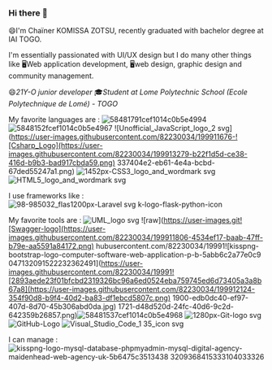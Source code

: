 ### Hi there 👋

<!--

- 🔭 I’m currently working on ...
- 🌱 I’m currently learning ...
- 👯 I’m looking to collaborate on ...
- 🤔 I’m looking for help with ...
- 💬 Ask me about ...
- 📫 How to reach me: ...
- 😄 Pronouns: ...
- ⚡ Fun fact: ...
-->


😄I'm Chaïner KOMISSA ZOTSU, recently graduated with bachelor degree at IAI TOGO. 

I'm essentially passionated with UI/UX design but I do many other things like 🖥️Web application development, 🖥️web design, graphic design and community management.

😄*21Y-O junior developer* 
🎓*Student at Lome Polytechnic School (Ecole Polytechnique de Lomé) - TOGO*
 
My favorite languages are : 
![58481791cef1014c0b5e4994](https://user-images.githubusercontent.com/82230034/199911605-3b2637d3-f4bf-4f2c-8e4e-b2cf33cd671f.png)
![5848152fcef1014c0b5e4967](https://user-images.githubusercontent.com/82230034/199911636-6b3a1d5c-a03a-4a2c-8cde-8eb41d9dc77b.png)
![Unofficial_JavaScript_logo_2 svg](https://user-images.githubusercontent.com/82230034/199911676-![Csharp_Logo](https://user-images.githubusercontent.com/82230034/199913279-b22f1d5d-ce38-416d-b9b3-bad917cbda59.png)
337404e2-eb61-4e4a-bcbd-67ded55247a1.png)
![1452px-CSS3_logo_and_wordmark svg](https://user-images.githubusercontent.com/82230034/199913280-b94eed83-b24d-4a24-ad3e-4d838cb91dbd.png)
![HTML5_logo_and_wordmark svg](https://user-images.githubusercontent.com/82230034/199913294-2ab1c082-c775-4231-a462-d7902d609f9a.png)



I use frameworks like : 
![98-985032_flas![1200px-Laravel svg](https://user-images.githubusercontent.com/82230034/199912057-84a01fe5-7bad-4f64-9462-5725febd070d.png)
k-logo-flask-python-icon](https://user-images.githubusercontent.com/82230034/199911653-7baa3355-177a-477c-b932-fb1bfa3fd705.png)



My favorite tools are : 
![UML_logo svg](https://user-images.githubusercontent.com/82230034/199911712-3deebc15-e70e-4251-83f6-898bedcbfe9c.png)
![raw](https://user-images.git![Swagger-logo](https://user-images.githubusercontent.com/82230034/199911806-4534ef17-baab-47ff-b79e-aa5591a84172.png)
hubusercontent.com/82230034/19991![kisspng-bootstrap-logo-computer-software-web-application-p-b-5abb6c2a77e0c9 047132091522232362491](https://user-images.githubusercontent.com/82230034/19991![2893aede23f01bfcbd2319326bc96a6ed0524eba759745ed6d73405a3a8b67a8](https://user-images.githubusercontent.com/82230034/199912124-354f90d8-b9f4-40d2-ba83-df1ebcd5807c.png)
1900-edb0dc40-ef97-407d-8d70-45b306abd0da.jpg)
1721-d48d520d-24fc-40d6-9c2d-642359b26857.png)![58481537cef1014c0b5e4968](https://user-images.githubusercontent.com/82230034/199912077-300f694b-91e9-453d-8b63-59d0b7234e99.png)
![1280px-Git-logo svg](https://user-images.githubusercontent.com/82230034/199911962-93aa2822-38d9-405e-9121-bf9fd2045176.png)![GitHub-Logo](https://user-images.githubusercontent.com/82230034/199911981-06a997b7-3a49-443b-8ba0-1f1fd58e854c.png)
![Visual_Studio_Code_1 35_icon svg](https://user-images.githubusercontent.com/82230034/199912034-71f882aa-07f2-4baa-95ec-82d56b8a6129.png)



I can manage : 
![kisspng-logo-mysql-database-phpmyadmin-mysql-digital-agency-maidenhead-web-agency-uk-5b6475c3513438 3209368415333104033326](https://user-images.githubusercontent.com/82230034/199911771-8aba8890-53f0-48db-885f-e68fed8795dc.jpg)
